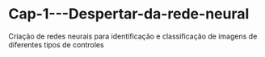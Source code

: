 # Cap-1---Despertar-da-rede-neural
Criação de redes neurais para identificação e classificação de imagens de diferentes tipos de controles
